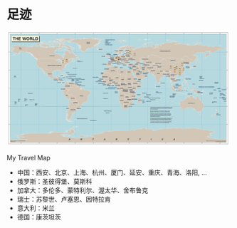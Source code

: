 # 足迹

<img src="/assets/20220427_220527000_iOS.jpg" width="2000"> 

My Travel Map
- 中国：西安、北京、上海、杭州、厦门、延安、重庆、青海、洛阳, ...
- 俄罗斯：圣彼得堡、莫斯科
- 加拿大：多伦多、蒙特利尔、渥太华、舍布鲁克
- 瑞士：苏黎世、卢塞恩、因特拉肯
- 意大利：米兰
- 德国：康茨坦茨
